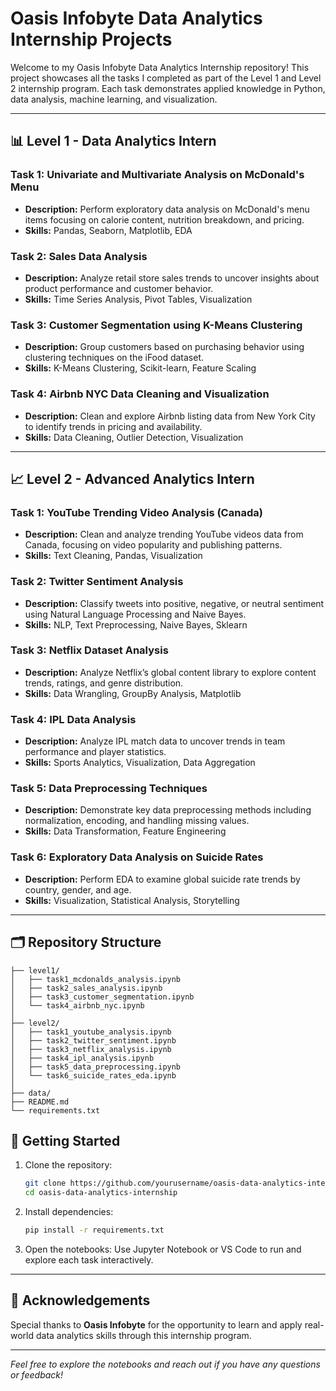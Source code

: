 # Oasis Infobyte Data Analytics Internship Projects

Welcome to my Oasis Infobyte Data Analytics Internship repository! This project showcases all the tasks I completed as part of the Level 1 and Level 2 internship program. Each task demonstrates applied knowledge in Python, data analysis, machine learning, and visualization.

---

## 📊 Level 1 - Data Analytics Intern

### Task 1: Univariate and Multivariate Analysis on McDonald's Menu

* **Description:** Perform exploratory data analysis on McDonald's menu items focusing on calorie content, nutrition breakdown, and pricing.
* **Skills:** Pandas, Seaborn, Matplotlib, EDA

### Task 2: Sales Data Analysis

* **Description:** Analyze retail store sales trends to uncover insights about product performance and customer behavior.
* **Skills:** Time Series Analysis, Pivot Tables, Visualization

### Task 3: Customer Segmentation using K-Means Clustering

* **Description:** Group customers based on purchasing behavior using clustering techniques on the iFood dataset.
* **Skills:** K-Means Clustering, Scikit-learn, Feature Scaling

### Task 4: Airbnb NYC Data Cleaning and Visualization

* **Description:** Clean and explore Airbnb listing data from New York City to identify trends in pricing and availability.
* **Skills:** Data Cleaning, Outlier Detection, Visualization

---

## 📈 Level 2 - Advanced Analytics Intern

### Task 1: YouTube Trending Video Analysis (Canada)

* **Description:** Clean and analyze trending YouTube videos data from Canada, focusing on video popularity and publishing patterns.
* **Skills:** Text Cleaning, Pandas, Visualization

### Task 2: Twitter Sentiment Analysis

* **Description:** Classify tweets into positive, negative, or neutral sentiment using Natural Language Processing and Naive Bayes.
* **Skills:** NLP, Text Preprocessing, Naive Bayes, Sklearn

### Task 3: Netflix Dataset Analysis

* **Description:** Analyze Netflix’s global content library to explore content trends, ratings, and genre distribution.
* **Skills:** Data Wrangling, GroupBy Analysis, Matplotlib

### Task 4: IPL Data Analysis

* **Description:** Analyze IPL match data to uncover trends in team performance and player statistics.
* **Skills:** Sports Analytics, Visualization, Data Aggregation

### Task 5: Data Preprocessing Techniques

* **Description:** Demonstrate key data preprocessing methods including normalization, encoding, and handling missing values.
* **Skills:** Data Transformation, Feature Engineering

### Task 6: Exploratory Data Analysis on Suicide Rates

* **Description:** Perform EDA to examine global suicide rate trends by country, gender, and age.
* **Skills:** Visualization, Statistical Analysis, Storytelling

---

## 🗂️ Repository Structure

```
├── level1/
│   ├── task1_mcdonalds_analysis.ipynb
│   ├── task2_sales_analysis.ipynb
│   ├── task3_customer_segmentation.ipynb
│   └── task4_airbnb_nyc.ipynb
│
├── level2/
│   ├── task1_youtube_analysis.ipynb
│   ├── task2_twitter_sentiment.ipynb
│   ├── task3_netflix_analysis.ipynb
│   ├── task4_ipl_analysis.ipynb
│   ├── task5_data_preprocessing.ipynb
│   └── task6_suicide_rates_eda.ipynb
│
├── data/
├── README.md
└── requirements.txt
```

## 🚀 Getting Started

1. Clone the repository:

   ```bash
   git clone https://github.com/yourusername/oasis-data-analytics-internship.git
   cd oasis-data-analytics-internship
   ```

2. Install dependencies:

   ```bash
   pip install -r requirements.txt
   ```

3. Open the notebooks:
   Use Jupyter Notebook or VS Code to run and explore each task interactively.

---

## 🤝 Acknowledgements

Special thanks to **Oasis Infobyte** for the opportunity to learn and apply real-world data analytics skills through this internship program.

---

*Feel free to explore the notebooks and reach out if you have any questions or feedback!*
